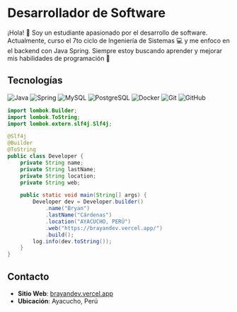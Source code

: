 # Desarrollador de Software

¡Hola! 👋 Soy un estudiante apasionado por el desarrollo de software. 
Actualmente, curso el 7to ciclo de Ingeniería de Sistemas 💻 y me enfoco en el backend con Java Spring. 
Siempre estoy buscando aprender y mejorar mis habilidades de programación 🚀

## Tecnologías

![Java](https://img.shields.io/badge/-Java-F89820?style=for-the-badge&labelColor=282828) 
![Spring](https://img.shields.io/badge/-Spring-6DB33F?style=for-the-badge&logo=spring&logoColor=6DB33F&labelColor=282828) 
![MySQL](https://img.shields.io/badge/-MySQL-4479A1?style=for-the-badge&logo=mysql&logoColor=white&labelColor=282828) 
![PostgreSQL](https://img.shields.io/badge/-PostgreSQL-4169E1?style=for-the-badge&logo=postgresql&logoColor=white&labelColor=282828) 
![Docker](https://img.shields.io/badge/-Docker-2496ED?style=for-the-badge&logo=docker&logoColor=white&labelColor=282828) 
![Git](https://img.shields.io/badge/-Git-F05032?style=for-the-badge&logo=git&logoColor=white&labelColor=282828) 
![GitHub](https://img.shields.io/badge/-GitHub-181717?style=for-the-badge&logo=github&logoColor=white&labelColor=282828)

```java
import lombok.Builder;
import lombok.ToString;
import lombok.extern.slf4j.Slf4j;

@Slf4j
@Builder
@ToString
public class Developer {
    private String name;
    private String lastName;
    private String location;
    private String web;

    public static void main(String[] args) {
        Developer dev = Developer.builder()
            .name("Bryan")
            .lastName("Cárdenas")
            .location("AYACUCHO, PERÚ")
            .web("https://brayandev.vercel.app/")
            .build();
        log.info(dev.toString());
    }
}
```

## Contacto

- **Sitio Web**: [brayandev.vercel.app](https://brayandev.vercel.app/)
- **Ubicación**: Ayacucho, Perú
